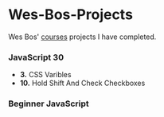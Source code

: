 # Wes-Bos-Projects
Wes Bos' [courses](https://wesbos.com/courses) projects I have completed.

### JavaScript 30
- **3.** CSS Varibles
-  **10.** Hold Shift And Check Checkboxes

### Beginner JavaScript


